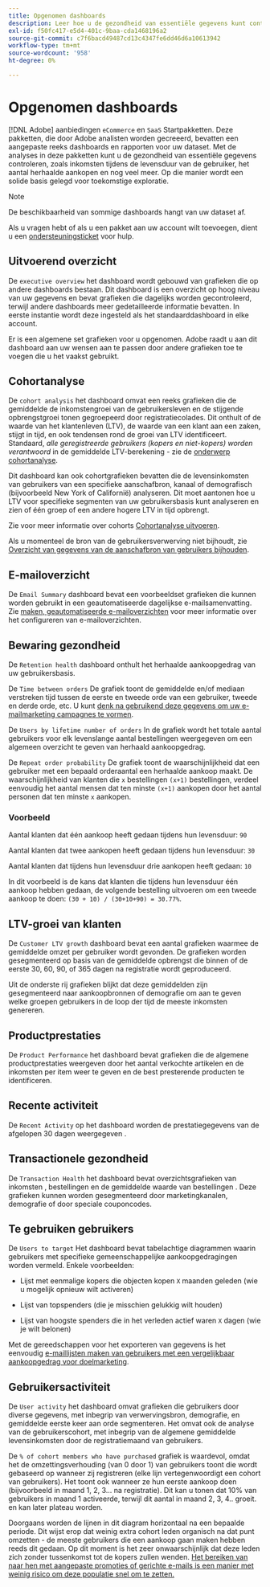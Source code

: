 ```yaml
---
title: Opgenomen dashboards
description: Leer hoe u de gezondheid van essentiële gegevens kunt controleren, zoals inkomsten tijdens de levensduur van de gebruiker, het aantal herhaalde aankopen en meer, en zo een solide basis voor toekomstige exploratie kunt leggen.
exl-id: f50fc417-e5d4-401c-9baa-cda1468196a2
source-git-commit: c7f6bacd49487cd13c4347fe6dd46d6a10613942
workflow-type: tm+mt
source-wordcount: '958'
ht-degree: 0%

---
```


# Opgenomen dashboards

[!DNL Adobe] aanbiedingen `eCommerce` en `SaaS` Startpakketten. Deze pakketten, die door Adobe analisten worden gecreeerd, bevatten een aangepaste reeks dashboards en rapporten voor uw dataset. Met de analyses in deze pakketten kunt u de gezondheid van essentiële gegevens controleren, zoals inkomsten tijdens de levensduur van de gebruiker, het aantal herhaalde aankopen en nog veel meer. Op die manier wordt een solide basis gelegd voor toekomstige exploratie.

>[!NOTE]
>
>De beschikbaarheid van sommige dashboards hangt van uw dataset af.

Als u vragen hebt of als u een pakket aan uw account wilt toevoegen, dient u een [ondersteuningsticket](https://experienceleague.adobe.com/docs/commerce-knowledge-base/kb/troubleshooting/miscellaneous/mbi-service-policies.html) voor hulp.

## Uitvoerend overzicht

De `executive overview` het dashboard wordt gebouwd van grafieken die op andere dashboards bestaan. Dit dashboard is een overzicht op hoog niveau van uw gegevens en bevat grafieken die dagelijks worden gecontroleerd, terwijl andere dashboards meer gedetailleerde informatie bevatten. In eerste instantie wordt deze ingesteld als het standaarddashboard in elke account.

Er is een algemene set grafieken voor u opgenomen. Adobe raadt u aan dit dashboard aan uw wensen aan te passen door andere grafieken toe te voegen die u het vaakst gebruikt.

## Cohortanalyse

De `cohort analysis` het dashboard omvat een reeks grafieken die de gemiddelde de inkomstengroei van de gebruikersleven en de stijgende opbrengstgroei tonen gegroepeerd door registratiecolades. Dit onthult of de waarde van het klantenleven (LTV), de waarde van een klant aan een zaken, stijgt in tijd, en ook tendensen rond de groei van LTV identificeert. Standaard, *alle geregistreerde gebruikers (kopers en niet-kopers) worden verantwoord* in de gemiddelde LTV-berekening - zie de [onderwerp cohortanalyse](../../data-analyst/dev-reports/cohort-rpt-bldr.md).

Dit dashboard kan ook cohortgrafieken bevatten die de levensinkomsten van gebruikers van een specifieke aanschafbron, kanaal of demografisch (bijvoorbeeld New York of Californië) analyseren. Dit moet aantonen hoe u LTV voor specifieke segmenten van uw gebruikersbasis kunt analyseren en zien of één groep of een andere hogere LTV in tijd opbrengt.

Zie voor meer informatie over cohorts [Cohortanalyse uitvoeren](../../data-analyst/dev-reports/cohort-rpt-bldr.md).

Als u momenteel de bron van de gebruikersverwerving niet bijhoudt, zie [Overzicht van gegevens van de aanschafbron van gebruikers bijhouden](../../data-analyst/analysis/google-track-user-acq.md).

## E-mailoverzicht

De `Email Summary` dashboard bevat een voorbeeldset grafieken die kunnen worden gebruikt in een geautomatiseerde dagelijkse e-mailsamenvatting. Zie [maken, geautomatiseerde e-mailoverzichten](../../data-user/export-data/email-summaries.md) voor meer informatie over het configureren van e-mailoverzichten.  

## Bewaring gezondheid

De `Retention health` dashboard onthult het herhaalde aankoopgedrag van uw gebruikersbasis.

De `Time between orders` De grafiek toont de gemiddelde en/of mediaan verstreken tijd tussen de eerste en tweede orde van een gebruiker, tweede en derde orde, etc. U kunt [denk na gebruikend deze gegevens om uw e-mailmarketing campagnes te vormen](http://blog.rjmetrics.com/acting-on-marketing-data-in-your-rjmetrics-online-dashboard/).

De `Users by lifetime number of orders` In de grafiek wordt het totale aantal gebruikers voor elk levenslange aantal bestellingen weergegeven om een algemeen overzicht te geven van herhaald aankoopgedrag.  

De `Repeat order probability` De grafiek toont de waarschijnlijkheid dat een gebruiker met een bepaald orderaantal een herhaalde aankoop maakt. De waarschijnlijkheid van klanten die `x` bestellingen `(x+1)` bestellingen, verdeel eenvoudig het aantal mensen dat ten minste `(x+1)` aankopen door het aantal personen dat ten minste `x` aankopen.

### Voorbeeld

Aantal klanten dat één aankoop heeft gedaan tijdens hun levensduur: `90`

Aantal klanten dat twee aankopen heeft gedaan tijdens hun levensduur: `30`

Aantal klanten dat tijdens hun levensduur drie aankopen heeft gedaan: `10`

In dit voorbeeld is de kans dat klanten die tijdens hun levensduur één aankoop hebben gedaan, de volgende bestelling uitvoeren om een tweede aankoop te doen: `(30 + 10) / (30+10+90) = 30.77%`.

## LTV-groei van klanten

De `Customer LTV growth` dashboard bevat een aantal grafieken waarmee de gemiddelde omzet per gebruiker wordt gevonden. De grafieken worden gesegmenteerd op basis van de gemiddelde opbrengst die binnen of de eerste 30, 60, 90, of 365 dagen na registratie wordt geproduceerd.  

Uit de onderste rij grafieken blijkt dat deze gemiddelden zijn gesegmenteerd naar aankoopbronnen of demografie om aan te geven welke groepen gebruikers in de loop der tijd de meeste inkomsten genereren.

## Productprestaties

De `Product Performance` het dashboard bevat grafieken die de algemene productprestaties weergeven door het aantal verkochte artikelen en de inkomsten per item weer te geven en de best presterende producten te identificeren.

## Recente activiteit

De `Recent Activity` op het dashboard worden de prestatiegegevens van de afgelopen 30 dagen weergegeven .

## Transactionele gezondheid

De `Transaction Health` het dashboard bevat overzichtsgrafieken van inkomsten , bestellingen en de gemiddelde waarde van bestellingen . Deze grafieken kunnen worden gesegmenteerd door marketingkanalen, demografie of door speciale couponcodes.

## Te gebruiken gebruikers

De `Users to target` Het dashboard bevat tabelachtige diagrammen waarin gebruikers met specifieke gemeenschappelijke aankoopgedragingen worden vermeld. Enkele voorbeelden:

* Lijst met eenmalige kopers die objecten kopen `X` maanden geleden (wie u mogelijk opnieuw wilt activeren)

* Lijst van topspenders (die je misschien gelukkig wilt houden)

* Lijst van hoogste spenders die in het verleden actief waren `X` dagen (wie je wilt belonen)

Met de gereedschappen voor het exporteren van gegevens is het eenvoudig [e-maillijsten maken van gebruikers met een vergelijkbaar aankoopgedrag voor doelmarketing](http://blog.rjmetrics.com/creating-contact-lists-for-top-customers/).

## Gebruikersactiviteit

De `User activity` het dashboard omvat grafieken die gebruikers door diverse gegevens, met inbegrip van verwervingsbron, demografie, en gemiddelde eerste keer aan orde segmenteren. Het omvat ook de analyse van de gebruikerscohort, met inbegrip van de algemene gemiddelde levensinkomsten door de registratiemaand van gebruikers.

De `% of cohort members who have purchased` grafiek is waardevol, omdat het de omzettingsverhouding (van 0 door 1) van gebruikers toont die wordt gebaseerd op wanneer zij registreren (elke lijn vertegenwoordigt een cohort van gebruikers). Het toont ook wanneer ze hun eerste aankoop doen (bijvoorbeeld in maand 1, 2, 3... na registratie). Dit kan u tonen dat 10% van gebruikers in maand 1 activeerde, terwijl dit aantal in maand 2, 3, 4.. groeit. en kan later plateau worden.

Doorgaans worden de lijnen in dit diagram horizontaal na een bepaalde periode. Dit wijst erop dat weinig extra cohort leden organisch na dat punt omzetten - de meeste gebruikers die een aankoop gaan maken hebben reeds dit gedaan. Op dit moment is het zeer onwaarschijnlijk dat deze leden zich zonder tussenkomst tot de kopers zullen wenden. [Het bereiken van naar hen met aangepaste promoties of gerichte e-mails is een manier met weinig risico om deze populatie snel om te zetten.](http://blog.rjmetrics.com/acting-on-marketing-data-in-your-rjmetrics-online-dashboard/)
